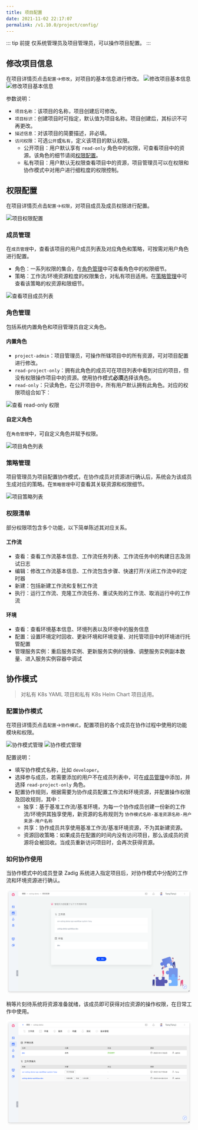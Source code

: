 ```yaml
---
title: 项目配置
date: 2021-11-02 22:17:07
permalink: /v1.10.0/project/config/
---
```


::: tip 前提
仅系统管理员及项目管理员，可以操作项目配置。
:::

## 修改项目信息

在项目详情页点击`配置`->`修改`，对项目的基本信息进行修改。
![修改项目基本信息](./_images/update_project_basic_info_1.png)
![修改项目基本信息](./_images/update_project_basic_info_2.png)

参数说明：
- `项目名称`：该项目的名称，项目创建后可修改。
- `项目标识`：创建项目时可指定，默认值为项目名称。项目创建后，其标识不可再更改。
- `描述信息`：对该项目的简要描述，非必填。
- `访问权限`：可选`公开`或`私有`，定义该项目的默认权限。
    - 公开项目：用户默认享有 `read-only` 角色中的权限，可查看项目中的资源。该角色的细节请阅[权限配置](/v1.10.0/project/config/#权限配置)。
    - 私有项目：用户默认无权限查看项目中的资源，项目管理员可以在权限和协作模式中对用户进行细粒度的权限控制。

## 权限配置

在项目详情页点击`配置`->`权限`，对项目成员及成员权限进行配置。

![项目权限配置](./_images/project_permission_config.png)

### 成员管理

在`成员管理`中，查看该项目的用户成员列表及对应角色和策略，可按需对用户角色进行配置。

- 角色：一系列权限的集合，在[角色管理](/v1.10.0/project/config/#角色管理)中可查看角色中的权限细节。
- 策略：工作流/环境资源粒度的权限集合，对私有项目适用。在[策略管理](/v1.10.0/project/config/#策略管理)中可查看该策略的权资源和限细节。

![查看项目成员列表](./_images/project_member_list.png)

### 角色管理
包括系统内置角色和项目管理员自定义角色。

#### 内置角色
- `project-admin`：项目管理员，可操作所辖项目中的所有资源，可对项目配置进行修改。
- `read-project-only`：拥有此角色的成员可在项目列表中看到对应的项目，但没有权限操作项目中的资源。使用协作模式**必须**选择该角色。
- `read-only`：只读角色，在公开项目中，所有用户默认拥有此角色。对应的权限项组合如下：

![查看 read-only 权限](./_images/read_only_permission.png)

#### 自定义角色

在`角色管理`中，可自定义角色并赋予权限。

![项目角色列表](./_images/project_role_list.png)

### 策略管理
项目管理员为项目配置协作模式，在协作成员对资源进行确认后，系统会为该成员生成对应的策略。在`策略管理`中可查看其关联资源和权限细节。

![项目策略列表](./_images/project_policy_list.png)

### 权限清单
部分权限项包含多个功能，以下简单陈述其对应关系。

#### 工作流
- 查看：查看工作流基本信息、工作流任务列表、工作流任务中的构建日志及测试日志
- 编辑：修改工作流基本信息、工作流包含步骤、快速打开/关闭工作流中的定时器
- 新建：包括新建工作流和复制工作流
- 执行：运行工作流、克隆工作流任务、重试失败的工作流、取消运行中的工作流

#### 环境
- 查看：查看环境基本信息、环境列表以及环境中的服务信息
- 配置：设置环境定时回收、更新环境和环境变量、对托管项目中的环境进行托管配置
- 管理服务实例：重启服务实例、更新服务实例的镜像、调整服务实例副本数量、进入服务实例容器中调试

## 协作模式
> 对私有 K8s YAML 项目和私有 K8s Helm Chart 项目适用。

### 配置协作模式
在项目详情页点击`配置`->`协作模式`，配置项目的各个成员在协作过程中使用的功能模块和权限。

![协作模式管理](./_images/collaboration_mode_config.png)
![协作模式管理](./_images/collaboration_mode_config_1.png)

配置说明：

- 填写协作模式名称，比如 `developer`。
- 选择参与成员，若需要添加的用户不在成员列表中，可在[成员管理](dev/project/config/#成员管理)中添加，并选择 `read-project-only` 角色。
- 配置协作规则，根据需要为协作成员配置工作流和环境资源，并配置操作权限及回收规则，其中：
    - 独享：基于基准工作流/基准环境，为每一个协作成员创建一份新的工作流/环境供其独享使用，新资源的名称规则为 `协作模式名称-基准资源名称-用户来源-用户名称`
    - 共享：协作成员共享使用基准工作流/基准环境资源，不为其新建资源。
    - 资源回收策略：如果成员在配置的时间内没有访问项目，那么该成员的资源将会被回收。当成员重新访问项目时，会再次获得资源。

### 如何协作使用
当协作模式中的成员登录 Zadig 系统进入指定项目后，对协作模式中分配的工作流和环境资源进行确认。

![协作模式管理](./_images/collaboration_mode_config_2.png)

稍等片刻待系统将资源准备就绪，该成员即可获得对应资源的操作权限，在日常工作中使用。

![协作模式管理](./_images/collaboration_mode_config_3.png)
